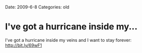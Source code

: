 Date: 2009-6-8
Categories: old

# I've got a hurricane inside my...

I've got a hurricane inside my veins and I want to stay forever:  <a href="http://bit.ly/69wF1" rel="nofollow">http://bit.ly/69wF1</a>
